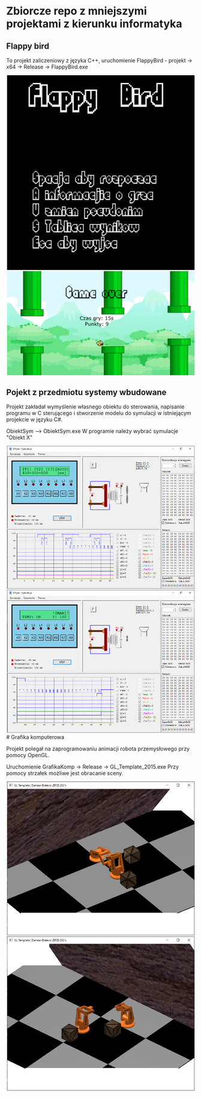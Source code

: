 # Zbiorcze repo z mniejszymi projektami z kierunku informatyka

## Flappy bird 
To projekt zaliczeniowy z języka C++,
uruchomienie FlappyBird - projekt -> x64 -> Release -> FlappyBird.exe

<center>
<img src="FlappyBird/img/ss1.png?raw=true" alt="drawing" style="width:500px;"/>
<img src="FlappyBird/img/ss2.png?raw=true" alt="drawing" style="width:500px;"/>
</center>

## Pojekt z przedmiotu systemy wbudowane
Projekt zakładał wymyślenie własnego obiektu do sterowania,
napisanie programu w C sterującego i stworzenie modelu do symulacji
w istniejącym projekcie w języku C#.

ObiektSym --> ObiektSym.exe
W programie należy wybrać symulacje "Obiekt X"

<center>
<img src="SystemyWbudowane/img/ss1.png?raw=true" alt="drawing" style="width:500px;"/>
<img src="SystemyWbudowane/img/ss2.png?raw=true" alt="drawing" style="width:500px;"/>
</center>
# Grafika komputerowa

Projekt polegał na zaprogramowaniu animacji robota przemysłowego przy pomocy 
OpenGL. 

Uruchomienie GrafikaKomp -> Release -> GL_Template_2015.exe
Przy pomocy strzałek możliwe jest obracanie sceny.

<center>
<img src="grafikaKomp/img/ss1.png?raw=true" alt="drawing" style="width:500px;"/>
<img src="grafikaKomp/img/ss2.png?raw=true" alt="drawing" style="width:500px;"/>
</center>
